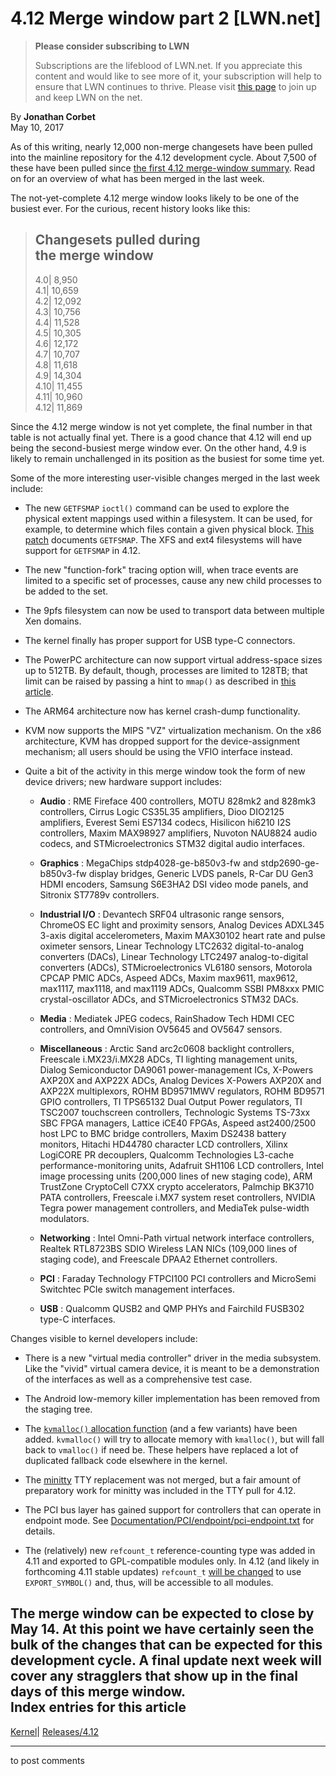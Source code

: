 # 4.12 Merge window part 2 [LWN.net]

> **Please consider subscribing to LWN**
> 
> Subscriptions are the lifeblood of LWN.net. If you appreciate this content and would like to see more of it, your subscription will help to ensure that LWN continues to thrive. Please visit [this page](/Promo/nst-nag1/subscribe) to join up and keep LWN on the net. 

By **Jonathan Corbet**  
May 10, 2017 

As of this writing, nearly 12,000 non-merge changesets have been pulled into the mainline repository for the 4.12 development cycle. About 7,500 of these have been pulled since [the first 4.12 merge-window summary](/Articles/721581/). Read on for an overview of what has been merged in the last week. 

The not-yet-complete 4.12 merge window looks likely to be one of the busiest ever. For the curious, recent history looks like this: 

> Changesets pulled during  
> the merge window  
> ---  
> 4.0| 8,950  
> 4.1| 10,659  
> 4.2| 12,092  
> 4.3| 10,756  
> 4.4| 11,528  
> 4.5| 10,305  
> 4.6| 12,172  
> 4.7| 10,707  
> 4.8| 11,618  
> 4.9| 14,304  
> 4.10| 11,455  
> 4.11| 10,960  
> 4.12| 11,869  
  
Since the 4.12 merge window is not yet complete, the final number in that table is not actually final yet. There is a good chance that 4.12 will end up being the second-busiest merge window ever. On the other hand, 4.9 is likely to remain unchallenged in its position as the busiest for some time yet. 

Some of the more interesting user-visible changes merged in the last week include: 

  * The new `GETFSMAP` `ioctl()` command can be used to explore the physical extent mappings used within a filesystem. It can be used, for example, to determine which files contain a given physical block. [This patch](/Articles/722180/) documents `GETFSMAP`. The XFS and ext4 filesystems will have support for `GETFSMAP` in 4.12. 

  * The new "function-fork" tracing option will, when trace events are limited to a specific set of processes, cause any new child processes to be added to the set. 

  * The 9pfs filesystem can now be used to transport data between multiple Xen domains. 

  * The kernel finally has proper support for USB type-C connectors. 

  * The PowerPC architecture can now support virtual address-space sizes up to 512TB. By default, though, processes are limited to 128TB; that limit can be raised by passing a hint to `mmap()` as described in [this article](/Articles/717293/). 

  * The ARM64 architecture now has kernel crash-dump functionality. 

  * KVM now supports the MIPS "VZ" virtualization mechanism. On the x86 architecture, KVM has dropped support for the device-assignment mechanism; all users should be using the VFIO interface instead. 

  * Quite a bit of the activity in this merge window took the form of new device drivers; new hardware support includes: 

    * **Audio** : RME Fireface 400 controllers, MOTU 828mk2 and 828mk3 controllers, Cirrus Logic CS35L35 amplifiers, Dioo DIO2125 amplifiers, Everest Semi ES7134 codecs, Hisilicon hi6210 I2S controllers, Maxim MAX98927 amplifiers, Nuvoton NAU8824 audio codecs, and STMicroelectronics STM32 digital audio interfaces. 

    * **Graphics** : MegaChips stdp4028-ge-b850v3-fw and stdp2690-ge-b850v3-fw display bridges, Generic LVDS panels, R-Car DU Gen3 HDMI encoders, Samsung S6E3HA2 DSI video mode panels, and Sitronix ST7789v controllers. 

    * **Industrial I/O** : Devantech SRF04 ultrasonic range sensors, ChromeOS EC light and proximity sensors, Analog Devices ADXL345 3-axis digital accelerometers, Maxim MAX30102 heart rate and pulse oximeter sensors, Linear Technology LTC2632 digital-to-analog converters (DACs), Linear Technology LTC2497 analog-to-digital converters (ADCs), STMicroelectronics VL6180 sensors, Motorola CPCAP PMIC ADCs, Aspeed ADCs, Maxim max9611, max9612, max1117, max1118, and max1119 ADCs, Qualcomm SSBI PM8xxx PMIC crystal-oscillator ADCs, and STMicroelectronics STM32 DACs. 

    * **Media** : Mediatek JPEG codecs, RainShadow Tech HDMI CEC controllers, and OmniVision OV5645 and OV5647 sensors. 

    * **Miscellaneous** : Arctic Sand arc2c0608 backlight controllers, Freescale i.MX23/i.MX28 ADCs, TI lighting management units, Dialog Semiconductor DA9061 power-management ICs, X-Powers AXP20X and AXP22X ADCs, Analog Devices X-Powers AXP20X and AXP22X multiplexors, ROHM BD9571MWV regulators, ROHM BD9571 GPIO controllers, TI TPS65132 Dual Output Power regulators, TI TSC2007 touchscreen controllers, Technologic Systems TS-73xx SBC FPGA managers, Lattice iCE40 FPGAs, Aspeed ast2400/2500 host LPC to BMC bridge controllers, Maxim DS2438 battery monitors, Hitachi HD44780 character LCD controllers, Xilinx LogiCORE PR decouplers, Qualcomm Technologies L3-cache performance-monitoring units, Adafruit SH1106 LCD controllers, Intel image processing units (200,000 lines of new staging code), ARM TrustZone CryptoCell C7XX crypto accelerators, Palmchip BK3710 PATA controllers, Freescale i.MX7 system reset controllers, NVIDIA Tegra power management controllers, and MediaTek pulse-width modulators. 

    * **Networking** : Intel Omni-Path virtual network interface controllers, Realtek RTL8723BS SDIO Wireless LAN NICs (109,000 lines of staging code), and Freescale DPAA2 Ethernet controllers. 

    * **PCI** : Faraday Technology FTPCI100 PCI controllers and MicroSemi Switchtec PCIe switch management interfaces. 

    * **USB** : Qualcomm QUSB2 and QMP PHYs and Fairchild FUSB302 type-C interfaces. 




Changes visible to kernel developers include: 

  * There is a new "virtual media controller" driver in the media subsystem. Like the "vivid" virtual camera device, it is meant to be a demonstration of the interfaces as well as a comprehensive test case. 

  * The Android low-memory killer implementation has been removed from the staging tree. 

  * The [`kvmalloc()` allocation function](/Articles/711653/) (and a few variants) have been added. `kvmalloc()` will try to allocate memory with `kmalloc()`, but will fall back to `vmalloc()` if need be. These helpers have replaced a lot of duplicated fallback code elsewhere in the kernel. 

  * The [minitty](/Articles/721074/) TTY replacement was not merged, but a fair amount of preparatory work for minitty was included in the TTY pull for 4.12. 

  * The PCI bus layer has gained support for controllers that can operate in endpoint mode. See [Documentation/PCI/endpoint/pci-endpoint.txt](/Articles/722256/) for details. 

  * The (relatively) new `refcount_t` reference-counting type was added in 4.11 and exported to GPL-compatible modules only. In 4.12 (and likely in forthcoming 4.11 stable updates) `refcount_t` [will be changed](https://git.kernel.org/linus/d557d1b58b3546bab2c5bc2d624c5709840e6b10) to use `EXPORT_SYMBOL()` and, thus, will be accessible to all modules. 




The merge window can be expected to close by May 14. At this point we have certainly seen the bulk of the changes that can be expected for this development cycle. A final update next week will cover any stragglers that show up in the final days of this merge window.  
Index entries for this article  
---  
[Kernel](/Kernel/Index)| [Releases/4.12](/Kernel/Index#Releases-4.12)  
  


* * *

to post comments 
